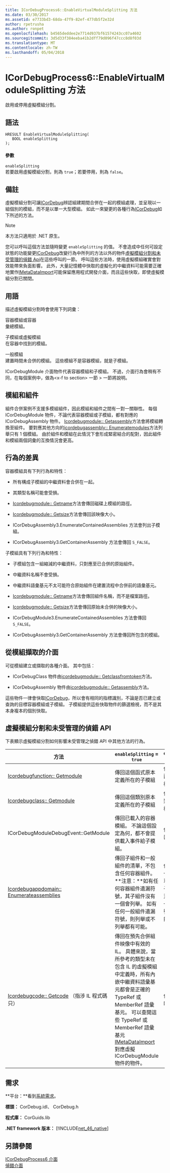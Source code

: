 ```yaml
---
title: ICorDebugProcess6::EnableVirtualModuleSplitting 方法
ms.date: 03/30/2017
ms.assetid: e7733bd3-68da-47f9-82ef-477db5f2e32d
author: rpetrusha
ms.author: ronpet
ms.openlocfilehash: b4565deddee2e7714d937bf61574243cc07a4602
ms.sourcegitcommit: 3d5d33f384eeba41b2dff79d096f47ccc8d8f03d
ms.translationtype: MT
ms.contentlocale: zh-TW
ms.lasthandoff: 05/04/2018
---
```

# <a name="icordebugprocess6enablevirtualmodulesplitting-method"></a>ICorDebugProcess6::EnableVirtualModuleSplitting 方法
啟用或停用虛擬模組分割。  
  
## <a name="syntax"></a>語法  
  
```  
HRESULT EnableVirtualModuleSplitting(  
   BOOL enableSplitting  
);  
```  
  
#### <a name="parameters"></a>參數  
 `enableSplitting`  
 若要啟用虛擬模組分割，則為 `true`；若要停用，則為 `false`。  
  
## <a name="remarks"></a>備註  
 虛擬模組分割可讓[ICorDebug](../../../../docs/framework/unmanaged-api/debugging/icordebug-interface.md)辨認組建期間合併在一起的模組處理，並呈現以一組個別的模組，而不是以單一大型模組。 如此一來變更的各種行為[ICorDebug](../../../../docs/framework/unmanaged-api/debugging/icordebug-interface.md)如下所述的方法。  
  
> [!NOTE]
>  本方法只適用於 .NET 原生。  
  
 您可以呼叫這個方法並隨時變更 `enableSplitting` 的值。 不會造成中任何可設定狀態的功能變更[ICorDebug](../../../../docs/framework/unmanaged-api/debugging/icordebug-interface.md)改變行為中所列的方法以外的物件[虛擬模組分割和未受管理的偵錯 Api](#APIs)在這些呼叫的一節。 呼叫這些方法時，使用虛擬模組確實會對效能帶來負面影響。 此外，大量記憶體中快取的虛擬化的中繼資料可能需要正確地實作[IMetaDataImport](../../../../docs/framework/unmanaged-api/metadata/imetadataimport-interface.md)可能保留應用程式開發介面，而且這些快取，即使虛擬模組分割已關閉。  
  
## <a name="terminology"></a>用語  
 描述虛擬模組分割時會使用下列詞彙：  
  
 容器模組或容器  
 彙總模組。  
  
 子模組或虛擬模組  
 在容器中找到的模組。  
  
 一般模組  
 建置時間未合併的模組。 這些模組不是容器模組，就是子模組。  
  
 ICorDebugModule 介面物件代表容器模組和子模組。 不過，介面行為會稍有不同，在每個案例中，做為\<x-f to section> 一節 > 一節將說明。  
  
## <a name="modules-and-assemblies"></a>模組和組件  
 組件合併案例不支援多模組組件，因此模組和組件之間有一對一關聯性。 每個 ICorDebugModule 物件，不論代表容器模組或子模組，都有對應的 ICorDebugAssembly 物件。 [Icordebugmodule:: Getassembly](../../../../docs/framework/unmanaged-api/debugging/icordebugmodule-getassembly-method.md)方法會將模組轉換至組件。 要對應其他方向的[icordebugassembly:: Enumeratemodules](../../../../docs/framework/unmanaged-api/debugging/icordebugassembly-enumeratemodules-method.md)方法列舉只有 1 個模組。 由於組件和模組在此情況下會形成緊密結合的配對，因此組件和模組兩個詞彙的互換情況會更高。  
  
## <a name="behavioral-differences"></a>行為的差異  
 容器模組具有下列行為和特性：  
  
-   所有構成子模組的中繼資料會合併在一起。  
  
-   其類型名稱可能會受損。  
  
-   [Icordebugmodule:: Getname](../../../../docs/framework/unmanaged-api/debugging/icordebugmodule-getname-method.md)方法會傳回磁碟上模組的路徑。  
  
-   [Icordebugmodule:: Getsize](../../../../docs/framework/unmanaged-api/debugging/icordebugmodule-getsize-method.md)方法會傳回該映像大小。  
  
-   ICorDebugAssembly3.EnumerateContainedAssemblies 方法會列出子模組。  
  
-   ICorDebugAssembly3.GetContainerAssembly 方法會傳回 `S_FALSE`。  
  
 子模組具有下列行為和特性：  
  
-   子模組包含一組縮減的中繼資料，只對應至已合併的原始組件。  
  
-   中繼資料名稱不會受損。  
  
-   中繼資料語彙基元不太可能符合原始組件在建置流程中合併前的語彙基元。  
  
-   [Icordebugmodule:: Getname](../../../../docs/framework/unmanaged-api/debugging/icordebugmodule-getname-method.md)方法會傳回組件名稱，而不是檔案路徑。  
  
-   [Icordebugmodule:: Getsize](../../../../docs/framework/unmanaged-api/debugging/icordebugmodule-getsize-method.md)方法會傳回原始未合併的映像大小。  
  
-   ICorDebugModule3.EnumerateContainedAssemblies 方法會傳回 `S_FALSE`。  
  
-   ICorDebugAssembly3.GetContainerAssembly 方法會傳回所包含的模組。  
  
## <a name="interfaces-retrieved-from-modules"></a>從模組擷取的介面  
 可從模組建立或擷取的各種介面。 其中包括：  
  
-   ICorDebugClass 物件由[icordebugmodule:: Getclassfromtoken](../../../../docs/framework/unmanaged-api/debugging/icordebugmodule-getclassfromtoken-method.md)方法。  
  
-   ICorDebugAssembly 物件由[icordebugmodule:: Getassembly](../../../../docs/framework/unmanaged-api/debugging/icordebugmodule-getassembly-method.md)方法。  
  
 這些物件一律會快取[ICorDebug](../../../../docs/framework/unmanaged-api/debugging/icordebug-interface.md)，所以會有相同的指標識別，不論是否已建立或查詢的目標容器模組或子模組。 子模組提供這些快取物件的篩選檢視，而不是其本身複本的個別快取。  
  
<a name="APIs"></a>   
## <a name="virtual-module-splitting-and-the-unmanaged-debugging-apis"></a>虛擬模組分割和未受管理的偵錯 API  
 下表顯示虛擬模組分割如何影響未受管理之偵錯 API 中其他方法的行為。  
  
|方法|`enableSplitting` = `true`|`enableSplitting` = `false`|  
|------------|---------------------------------|----------------------------------|  
|[Icordebugfunction:: Getmodule](../../../../docs/framework/unmanaged-api/debugging/icordebugfunction-getmodule-method.md)|傳回這個函式原本定義所在的子模組|傳回已合併這個函式的目標容器模組|  
|[Icordebugclass:: Getmodule](../../../../docs/framework/unmanaged-api/debugging/icordebugclass-getmodule-method.md)|傳回這個類別原本定義所在的子模組|傳回已合併這個類別的目標容器模組。|  
|ICorDebugModuleDebugEvent::GetModule|傳回已載入的容器模組。 不論這個設定為何，都不會提供載入事件給子模組。|傳回已載入的容器模組。|  
|[Icordebugappdomain:: Enumerateassemblies](../../../../docs/framework/unmanaged-api/debugging/icordebugappdomain-enumerateassemblies-method.md)|傳回子組件和一般組件的清單，不包含任何容器組件。 **注意：**如有任何容器組件遺漏符號，其子組件沒有一個會列舉。 如有任何一般組件遺漏符號，則列舉或不列舉都有可能。|傳回容器組件和一般組件的清單，不包含任何子組件。 **注意：**如有任何一般組件遺漏符號，可能會或可能不列舉。|  
|[Icordebugcode:: Getcode](../../../../docs/framework/unmanaged-api/debugging/icordebugcode-getcode-method.md) （指涉 IL 程式碼只）|傳回在預先合併組件映像中有效的 IL。 具體來說，當所參考的類型未在包含 IL 的虛擬模組中定義時，所有內嵌中繼資料語彙基元都會是正確的 TypeRef 或 MemberRef 語彙基元。 可以查閱這些 TypeRef 或 MemberRef 語彙基元[IMetaDataImport](../../../../docs/framework/unmanaged-api/metadata/imetadataimport-interface.md)對應虛擬 ICorDebugModule 物件的物件。|傳回合併後組件映像中的 IL。|  
  
## <a name="requirements"></a>需求  
 **平台：**看到[系統需求](../../../../docs/framework/get-started/system-requirements.md)。  
  
 **標頭：** CorDebug.idl、 CorDebug.h  
  
 **程式庫：** CorGuids.lib  
  
 **.NET framework 版本：** [!INCLUDE[net_46_native](../../../../includes/net-46-native-md.md)]  
  
## <a name="see-also"></a>另請參閱  
 [ICorDebugProcess6 介面](../../../../docs/framework/unmanaged-api/debugging/icordebugprocess6-interface.md)  
 [偵錯介面](../../../../docs/framework/unmanaged-api/debugging/debugging-interfaces.md)
